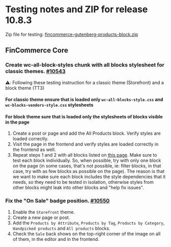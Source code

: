 # Testing notes and ZIP for release 10.8.3

Zip file for testing: [fincommerce-gutenberg-products-block.zip](https://github.com/dieselfox1/fincommerce-blocks/files/12322309/fincommerce-gutenberg-products-block.zip)

## FinCommerce Core

### Create wc-all-block-styles chunk with all blocks stylesheet for classic themes. [#10543](https://github.com/dieselfox1/fincommerce-blocks/pull/10543)

⚠️: Following these testing instruction for a classic theme (Storefront) and a block theme (TT3)

#### For classic theme ensure that is loaded only `wc-all-blocks-style.css` and `wc-blocks-vendors-style.css` stylesheets

#### For block theme sure that is loaded only the stylesheets of blocks visible in the page

1. Create a post or page and add the All Products block. Verify styles are loaded correctly.
2. Visit the page in the frontend and verify styles are loaded correctly in the frontend as well.
3. Repeat steps 1 and 2 with all blocks listed on [this page](https://wordpress.org/plugins/woo-gutenberg-products-block/). Make sure to test each block individually. So, when possible, try with only one block on the page (in some cases, that's not possible, ie: filter blocks, in that case, try with as few blocks as possible on the page). The reason is that we want to make sure each block includes the style dependencies that it needs, so they need to be tested in isolation, otherwise styles from other blocks might leak into other blocks and "help fix issues".

### Fix the "On Sale" badge position. [#10550](https://github.com/dieselfox1/fincommerce-blocks/pull/10550)

1. Enable the `Storefront` theme.
2. Create a new page or post.
3. Add the `Products by Attribute`, `Products by Tag`, `Products by Category`, `Handpicked products` and `All products` blocks.
4. Check the `Sale` back shows on the top-right corner of the image on all of them, in the editor and in the frontend.
